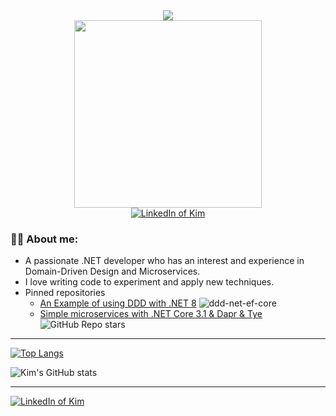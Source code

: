 <div id="header" align="center">
  <img src="https://media.giphy.com/media/Qo2dupDib32rkTY4hX/giphy.gif" /> <br/>
  <img src="https://media.giphy.com/media/v1.Y2lkPTc5MGI3NjExZDYwZTY3OWYwZGIyMDkzM2RhNGRiN2MwZTgxMGZhMzZiNGU5ZTJkYyZjdD1z/EOmYN5kVP3W2Lyn6dx/giphy.gif" width="300"/>
</div>
<div id="badges" align="center">
   <a href="https://www.linkedin.com/in/kimcuhoang">
     <img src="https://img.shields.io/badge/LinkedIn-blue?style=for-the-badge&logo=Linkedin&logoColor=white" alt="LinkedIn of Kim"/>
  </a>
</div>

### :man_technologist: About me: 

- A passionate .NET developer who has an interest and experience in Domain-Driven Design and Microservices.
- I love writing code to experiment and apply new techniques.
- Pinned repositories
  - [An Example of using DDD with .NET 8](https://github.com/kimcuhoang/ddd-net-ef-core) <img alt="ddd-net-ef-core" src="https://img.shields.io/github/stars/kimcuhoang/ddd-net-ef-core?style=social">
  - [Simple microservices with .NET Core 3.1 & Dapr & Tye](https://github.com/kimcuhoang/dapr-tye-simple-microservices) <img alt="GitHub Repo stars" src="https://img.shields.io/github/stars/kimcuhoang/dapr-tye-simple-microservices?style=social">

 

<!--

https://shields.io/category/social
https://github.com/ikatyang/emoji-cheat-sheet/blob/master/README.md#computer
https://github.com/anuraghazra/github-readme-stats


-->

---

[![Top Langs](https://github-readme-stats.vercel.app/api/top-langs/?username=kimcuhoang&layout=compact&theme=vision-friendly-dark)](https://github.com/anuraghazra/github-readme-stats)

![Kim's GitHub stats](https://github-readme-stats.vercel.app/api?username=kimcuhoang&hide=contribs,pr,commits&count_private=trues&theme=dark)

---

<a href="https://www.linkedin.com/in/kimcuhoang">
   <img src="https://img.shields.io/badge/LinkedIn-blue?style=flat&logo=Linkedin&logoColor=white" alt="LinkedIn of Kim"/>
</a>
